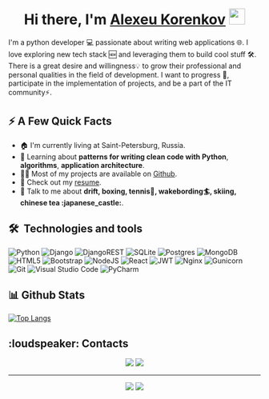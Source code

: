 <h1 align="center">Hi there, I'm <a href="#" target="_blank">Alexeu Korenkov</a> <img
src="https://github.com/blackcater/blackcater/raw/main/images/Hi.gif" height="32" /></h1>

<p>I'm a python developer 💻 passionate about writing web applications 🌐. I love exploring new tech stack 🆕 and leveraging them to build cool stuff 🛠️. There is a great desire and willingness💡 to grow their professional and personal qualities in the field of development. I want to progress 🤖, participate in the implementation of projects, and be a part of the IT community⚡.
</p>
<h2>⚡️ A Few Quick Facts</h2>
<ul>
<li>🏠 I'm currently living at Saint-Petersburg, Russia.</li>
<li>🧐 Learning about <strong>patterns for writing clean code with Python</strong>, <strong>algorithms</strong>, <strong>application architecture</strong>.</li>
<li>👨‍💻 Most of my projects are available on <a href="https://github.com/GodAlexK">Github</a>.</li>
<li>📙 Check out my <a href="https://spb.hh.ru/applicant/resumes/view?resume=3220aa14ff0cc752c20039ed1f797653527458" >resume</a>.</li>
<li>💬 Talk to me about <strong>drift, boxing, tennis🎾, wakebording🏄, skiing, chinese tea :japanese_castle:</strong>.</li>
</ul>

<h2> 🛠  Technologies and tools</h2>
  
![Python](https://img.shields.io/badge/python-3670A0?style=for-the-badge&logo=python&logoColor=ffdd54)
![Django](https://img.shields.io/badge/django-%23092E20.svg?style=for-the-badge&logo=django&logoColor=white)
![DjangoREST](https://img.shields.io/badge/DJANGO-REST-ff1709?style=for-the-badge&logo=django&logoColor=white&color=ff1709&labelColor=gray)
![SQLite](https://img.shields.io/badge/sqlite-%2307405e.svg?style=for-the-badge&logo=sqlite&logoColor=white)
![Postgres](https://img.shields.io/badge/postgres-%23316192.svg?style=for-the-badge&logo=postgresql&logoColor=white)
![MongoDB](https://img.shields.io/badge/MongoDB-%234ea94b.svg?style=for-the-badge&logo=mongodb&logoColor=white)
![HTML5](https://img.shields.io/badge/html5-%23E34F26.svg?style=for-the-badge&logo=html5&logoColor=white)
![Bootstrap](https://img.shields.io/badge/bootstrap-%238511FA.svg?style=for-the-badge&logo=bootstrap&logoColor=white)
![NodeJS](https://img.shields.io/badge/node.js-6DA55F?style=for-the-badge&logo=node.js&logoColor=white)
![React](https://img.shields.io/badge/react-%2320232a.svg?style=for-the-badge&logo=react&logoColor=%2361DAFB)
![JWT](https://img.shields.io/badge/JWT-black?style=for-the-badge&logo=JSON%20web%20tokens)
![Nginx](https://img.shields.io/badge/nginx-%23009639.svg?style=for-the-badge&logo=nginx&logoColor=white)
![Gunicorn](https://img.shields.io/badge/gunicorn-%298729.svg?style=for-the-badge&logo=gunicorn&logoColor=white)
![Git](https://img.shields.io/badge/git-%23F05033.svg?style=for-the-badge&logo=git&logoColor=white)
![Visual Studio Code](https://img.shields.io/badge/Visual%20Studio%20Code-0078d7.svg?style=for-the-badge&logo=visual-studio-code&logoColor=white)
![PyCharm](https://img.shields.io/badge/pycharm-143?style=for-the-badge&logo=pycharm&logoColor=black&color=black&labelColor=green)

<h2> 📊 Github Stats</h2>

[![Top Langs](https://github-readme-stats.vercel.app/api/top-langs/?username=KorenkovAlex&layout=compact)](https://github.com/KorenkovAlex/github-readme-stats) 

<h2> :loudspeaker: Contacts </h2>
<p align="center">
<a target="_blank" href="mailto:kenlexa97@gmail.com"><img src="https://img.shields.io/badge/-Gmail-D14836?style=for-the-badge&logo=Gmail&logoColor=white"></img></a>
<a target="_blank" href="https://t.me/Korenkov_AA"><img src="https://img.shields.io/badge/Telegram-2CA5E0?style=for-the-badge&logo=telegram&logoColor=white"></img></a>
</p>

<!-- badge_plugin_start -->

---
<p align="center">
<a href="https://github.com/KorenkovAlex" alt="https://github.com/KorenkovAlex"><img src="https://img.shields.io/static/v1?style=for-the-badge&label=CREATED%20BY&message=KorenkovAlex&color=000000"></a>
<a href="https://github.com/KorenkovAlex/KorenkovAlex/blob/main/LICENSE" alt="https://github.com/KorenkovAlex/KorenkovAlex/blob/main/LICENSE"><img src="https://img.shields.io/static/v1?style=for-the-badge&label=LICENSE&message=MIT&color=000000"></a>
</p>

<!-- badge_plugin_end -->


